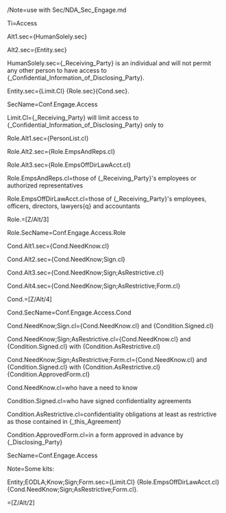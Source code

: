 /Note=use with Sec/NDA_Sec_Engage.md

Ti=Access

Alt1.sec={HumanSolely.sec}

Alt2.sec={Entity.sec}

HumanSolely.sec={_Receiving_Party} is an individual and will not permit any other person to have access to {_Confidential_Information_of_Disclosing_Party}.

Entity.sec={Limit.Cl} {Role.sec}{Cond.sec}.

SecName=Conf.Engage.Access

Limit.Cl={_Receiving_Party} will limit access to {_Confidential_Information_of_Disclosing_Party} only to 

Role.Alt1.sec={PersonList.cl}

Role.Alt2.sec={Role.EmpsAndReps.cl}

Role.Alt3.sec={Role.EmpsOffDirLawAcct.cl}

Role.EmpsAndReps.cl=those of {_Receiving_Party}'s employees or authorized representatives 

Role.EmpsOffDirLawAcct.cl=those of {_Receiving_Party}'s employees, officers, directors, lawyers{q} and accountants 

Role.=[Z/Alt/3]

Role.SecName=Conf.Engage.Access.Role

Cond.Alt1.sec={Cond.NeedKnow.cl}

Cond.Alt2.sec={Cond.NeedKnow;Sign.cl}

Cond.Alt3.sec={Cond.NeedKnow;Sign;AsRestrictive.cl}

Cond.Alt4.sec={Cond.NeedKnow;Sign;AsRestrictive;Form.cl}

Cond.=[Z/Alt/4]

Cond.SecName=Conf.Engage.Access.Cond

Cond.NeedKnow;Sign.cl={Cond.NeedKnow.cl} and {Condition.Signed.cl}

Cond.NeedKnow;Sign;AsRestrictive.cl={Cond.NeedKnow.cl} and {Condition.Signed.cl} with {Condition.AsRestrictive.cl}

Cond.NeedKnow;Sign;AsRestrictive;Form.cl={Cond.NeedKnow.cl} and {Condition.Signed.cl} with {Condition.AsRestrictive.cl} {Condition.ApprovedForm.cl}

Cond.NeedKnow.cl=who have a need to know

Condition.Signed.cl=who have signed confidentiality agreements

Condition.AsRestrictive.cl=confidentiality obligations at least as restrictive as those contained in {_this_Agreement}

Condition.ApprovedForm.cl=in a form approved in advance by {_Disclosing_Party}

SecName=Conf.Engage.Access

Note=Some kits:


Entity;EODLA;Know;Sign;Form.sec={Limit.Cl} {Role.EmpsOffDirLawAcct.cl}{Cond.NeedKnow;Sign;AsRestrictive;Form.cl}.

=[Z/Alt/2]
